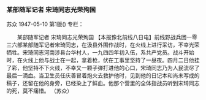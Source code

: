 ### 某部随军记者  宋琦同志光荣殉国
苏众
1947-05-10
第1版()
专栏：

　　某部随军记者
    宋琦同志光荣殉国
    【本报豫北前线八日电】前线野战兵团一零三六部某部随军记者宋琦同志，在汲县外围作战时，在火线上进行采访，不幸光荣牺牲。宋琦同志河南涉县台华村人，一九四四年初入伍，系共产党员。战斗开始时，在火线上他与战士在一起，拿着枪，伏在工事里坚持了一昼夜。四月二日他挂了彩，他坚持不下火线，不幸又一颗子弹打进他的心口，宋琦同志乃为人民流尽了最后一滴血。当卫生员任庆善冒着炮火去救护他时，见到他的日记本和尚未写成的稿子，还留在他的身旁，已经染上了鲜血。他那个营里的全体指战员听到宋琦同志的死，莫不痛惜。
                  （苏众）
